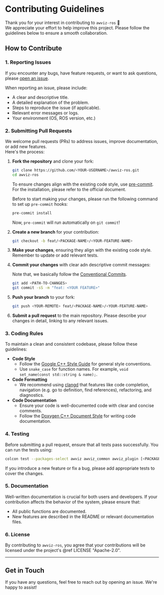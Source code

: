 # Contributing Guidelines

Thank you for your interest in contributing to `awviz-ros` 🚀  
We appreciate your effort to help improve this project. Please follow the guidelines below to ensure a smooth collaboration.

## How to Contribute

### 1. Reporting Issues

If you encounter any bugs, have feature requests, or want to ask questions, please [open an issue](https://github.com/ktro2828/awviz-ros/issues).

When reporting an issue, please include:

- A clear and descriptive title.
- A detailed explanation of the problem.
- Steps to reproduce the issue (if applicable).
- Relevant error messages or logs.
- Your environment (OS, ROS version, etc.)

### 2. Submitting Pull Requests

We welcome pull requests (PRs) to address issues, improve documentation, or add new features.  
Here's the process:

1. **Fork the repository** and clone your fork:

   ```bash
   git clone https://github.com/<YOUR-USERNAME>/awviz-ros.git
   cd awviz-ros
   ```

   To ensure changes align with the existing code style, use [pre-commit](https://pre-commit.com/).  
   For the installation, please refer to the official document.

   Before to start making your changes, please run the following command to set up `pre-commit` hooks:

   ```bash
   pre-commit install
   ```

   Now, `pre-commit` will run automatically on `git commit`!

2. **Create a new branch** for your contribution:

   ```bash
   git checkout -b feat/<PACKAGE-NAME>/<YOUR-FEATURE-NAME>
   ```

3. **Make your changes**, ensuring they align with the existing code style. Remember to update or add relevant tests.

4. **Commit your changes** with clear adn descriptive commit messages:

   Note that, we basically follow the [Conventional Commits](https://www.conventionalcommits.org/).

   ```bash
   git add <PATH-TO-CHANGES>
   git commit -sS -m "feat: <YOUR FEATURE>"
   ```

5. **Push your branch** to your fork:

   ```bash
   git push <YOUR-REMOTE> feat/<PACKAGE-NAME>/<YOUR-FEATURE-NAME>
   ```

6. **Submit a pull request** to the main repository. Please describe your changes in detail, linking to any relevant issues.

### 3. Coding Rules

To maintain a clean and consistent codebase, please follow these guidelines:

- **Code Style**
  - Follow the [Google C++ Style Guide](https://google.github.io/styleguide/cppguide.html) for general style conventions.
  - Use `snake_case` for function names. For example, `void set_name(const std::string & name);`.
- **Code Formatting**
  - We recommend using [clangd](https://clangd.llvm.org/) that features like code completion, navigation (e.g. go to definition, find references), refactoring, and diagnostics.
- **Code Documentation**
  - Ensure your code is well-documented code with clear and concise comments.
  - Follow the [Doxygen C++ Document Style](https://www.doxygen.nl/manual/index.html) for writing code documentation.

### 4. Testing

Before submitting a pull request, ensure that all tests pass successfully. You can run the tests using:

```bash
colcon test --packages-select awviz awviz_common awviz_plugin [<PACKAGES>..]
```

If you introduce a new feature or fix a bug, please add appropriate tests to cover the changes.

### 5. Documentation

Well-written documentation is crucial for both users and developers. If your contribution affects the behavior of the system, please ensure that:

- All public functions are documented.
- New features are described in the README or relevant documentation files.

### 6. License

By contributing to `awviz-ros`, you agree that your contributions will be licensed under the project's @ref LICENSE "Apache-2.0".

---

## Get in Touch

If you have any questions, feel free to reach out by opening an issue. We're happy to assist!
